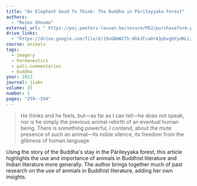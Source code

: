 ```yaml
---
title: "An Elephant Good To Think: The Buddha in Pārileyyaka Forest"
authors:
  - "Reiko Ohnuma"
external_url: " https://poj.peeters-leuven.be/secure/POJ/purchaseform.php?id=3078166&sid="
drive_links:
  - "https://drive.google.com/file/d/19uGBmWI7h-6hbJFca0rA3pbvgUYydKLc/view?usp=sharing"
course: animals
tags:
  - imagery
  - hermeneutics
  - pali-commentaries
  - buddha
year: 2013
journal: jiabs
volume: 35
number: 1
pages: "259--294"
---
```


> He thinks and he
feels, but—as far as I can tell—he does not speak, nor is he simply
the previous animal rebirth of an eventual human being. There is
something powerful, I contend, about the mute presence of such an
animal—its noble silence, its freedom from the glibness of human language

Using the story of the Buddha's stay in the Pārileyyaka forest, this article highlights the use and importance of animals in Buddhist literature and Indian literature more generally. The author brings together much of past research on the use of anmials in Buddhist literature, adding her own insights.
